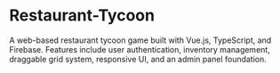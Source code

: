 # Restaurant-Tycoon
A web-based restaurant tycoon game built with Vue.js, TypeScript, and Firebase. Features include user authentication, inventory management, draggable grid system, responsive UI, and an admin panel foundation.
